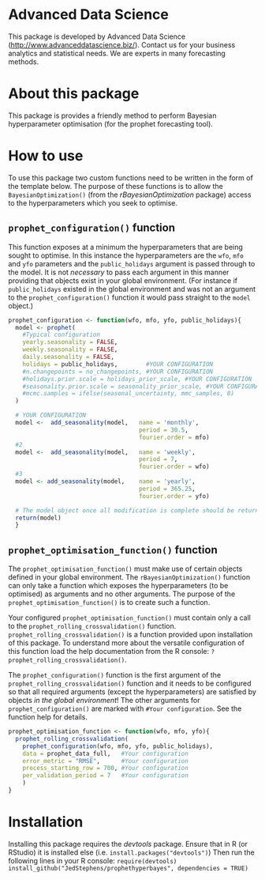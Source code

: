 # Advanced Data Science
This package is developed by Advanced Data Science (http://www.advanceddatascience.biz/).
Contact us for your business analytics and statistical needs.
We are experts in many forecasting methods.

# About this package
This package is provides a friendly method to perform Bayesian hyperparameter optimisation (for the prophet forecasting tool).

# How to use
To use this package two custom functions need to be written in the form of the template below.
The purpose of these functions is to allow the `BayesianOptimization()` (from the *rBayesianOptimization* package) access to the hyperparameters which you seek to optimise.

## `prophet_configuration()` function
This function exposes at a minimum the hyperparameters that are being sought to optimise.
In this instance the hyperparameters are the `wfo`, `mfo` and `yfo` parameters and the `public_holidays` argument is passed through to the model.
It is not *necessary* to pass each argument in this manner providing that objects exist in your global environment.
(For instance if `public_holidays` existed in the global environment and was not an argument to the `prophet_configuration()` function it would pass straight to the `model` object.)

```R
prophet_configuration <- function(wfo, mfo, yfo, public_holidays){
  model <- prophet(
    #Typical configuration
    yearly.seasonality = FALSE,
    weekly.seasonality = FALSE,
    daily.seasonality = FALSE,
    holidays = public_holidays,        #YOUR CONFIGURATION
    #n.changepoints = no_changepoints, #YOUR CONFIGURATION
    #holidays.prior.scale = holidays_prior_scale, #YOUR CONFIGURATION
    #seasonality.prior.scale = seasonality_prior_scale, #YOUR CONFIGURATION
    #mcmc.samples = ifelse(seasonal_uncertainty, mmc_samples, 0)
  )

  # YOUR CONFIGURATION
  model <-  add_seasonality(model,   name = 'monthly',
                                     period = 30.5,
                                     fourier.order = mfo)
  #2
  model <-  add_seasonality(model,   name = 'weekly',
                                     period = 7,
                                     fourier.order = wfo)
  #3
  model <- add_seasonality(model,    name = 'yearly',
                                     period = 365.25,
                                     fourier.order = yfo)

  # The model object once all modification is complete should be returned.
  return(model)
  }
```

## `prophet_optimisation_function()` function
The `prophet_optimisation_function()` must make use of certain objects defined in your global environment.
The `rBayesianOptimization()` function can only take a function which exposes the hyperparameters (to be optimised) as arguments and no other arguments.
The purpose of the `prophet_optimisation_function()` is to create such a function.

Your configured `prophet_optimisation_function()` must contain only a call to the `prophet_rolling_crossvalidation()` function.
`prophet_rolling_crossvalidation()` is a function provided upon installation of this package.
To understand more about the versatile configuration of this function load the help documentation from the R console: `?prophet_rolling_crossvalidation()`.

The `prophet_configuration()` function is the first argument of the `prophet_rolling_crossvalidation()` function and it needs to be configured so that all required arguments (except the hyperparameters) are satisfied by objects *in the global environment*!
The other arguments for `prophet_configuration()` are marked with `#Your configuration`.
See the function help for details.


```R
prophet_optimisation_function <- function(wfo, mfo, yfo){
  prophet_rolling_crossvalidation(
    prophet_configuration(wfo, mfo, yfo, public_holidays),
    data = prophet_data_full,   #Your configuration
    error_metric = "RMSE",      #Your configuration
    process_starting_row = 700, #Your configuration
    per_validation_period = 7   #Your configuration
    )
}
```

# Installation
Installing this package requires the *devtools* package.
Ensure that in R (or RStudio) it is installed else (i.e. `install.packages("devtools")`)
Then run the following lines in your R console:
``require(devtools)
install_github("JedStephens/prophethyperbayes", dependencies = TRUE)``
